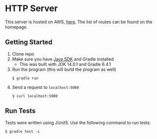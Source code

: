 # HTTP Server
This server is hosted on AWS, <a href="http://httpserver-env-1.eba-eac65tjd.us-east-1.elasticbeanstalk.com/">here<a>.
The list of routes can be found on the homepage.

## Getting Started
1. Clone repo
2. Make sure you have [Java SDK](https://www.oracle.com/java/technologies/javase-downloads.html) and Gradle installed
    - This was built with JDK 14.0.1 and Gradle 6.4.1
3. Run the program (this will build the program as well)
    ```
    $ gradle run
    ```
4. Send a request to `localhost:5000`
    ```
    $ curl localhost:5000
    ```
   
## Run Tests
Tests were written using JUnit5. Use the following command to run tests:

```
$ gradle test -i
```

